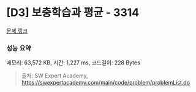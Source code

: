 # [D3] 보충학습과 평균 - 3314 

[문제 링크](https://swexpertacademy.com/main/code/problem/problemDetail.do?contestProbId=AWBnA2jaxDsDFAWr) 

### 성능 요약

메모리: 63,572 KB, 시간: 1,227 ms, 코드길이: 228 Bytes



> 출처: SW Expert Academy, https://swexpertacademy.com/main/code/problem/problemList.do